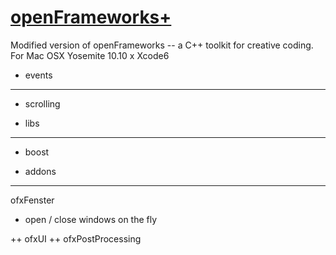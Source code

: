 [openFrameworks+](http://openframeworks.cc/)
================
Modified version of openFrameworks -- a C++ toolkit for creative coding. For Mac OSX Yosemite 10.10 x Xcode6

+ events
--------
* scrolling 


+ libs
--------
* boost


+ addons
--------
ofxFenster
* open / close windows on the fly

++ ofxUI
++ ofxPostProcessing
